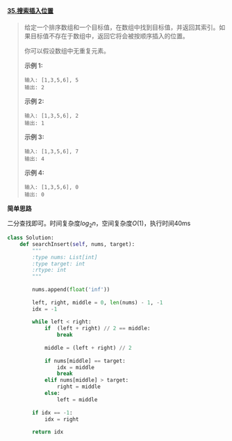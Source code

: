 #### [35.搜索插入位置](https://leetcode-cn.com/problems/search-insert-position/)

> 给定一个排序数组和一个目标值，在数组中找到目标值，并返回其索引。如果目标值不存在于数组中，返回它将会被按顺序插入的位置。
>
> 你可以假设数组中无重复元素。
>
> **示例 1:**
>
> ```
> 输入: [1,3,5,6], 5
> 输出: 2
> ```
>
> **示例 2:**
>
> ```
> 输入: [1,3,5,6], 2
> 输出: 1
> ```
>
> **示例 3:**
>
> ```
> 输入: [1,3,5,6], 7
> 输出: 4
> ```
>
> **示例 4:**
>
> ```
> 输入: [1,3,5,6], 0
> 输出: 0
> ```

**简单思路**

二分查找即可。时间复杂度$log_{2}{n}$，空间复杂度$O(1)$，执行时间40ms

```python
class Solution:
    def searchInsert(self, nums, target):
        """
        :type nums: List[int]
        :type target: int
        :rtype: int
        """
        
        nums.append(float('inf'))
            
        left, right, middle = 0, len(nums) - 1, -1
        idx = -1
        
        while left < right:
            if  (left + right) // 2 == middle:
                break
                
            middle = (left + right) // 2
            
            if nums[middle] == target:
                idx = middle
                break
            elif nums[middle] > target:
                right = middle
            else:
                left = middle
        
        if idx == -1:
            idx = right
            
        return idx
```

